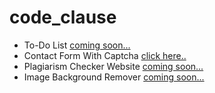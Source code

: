 # code_clause


* To-Do List [coming soon...](https://satyamrai0510.github.io/code_clause/)
* Contact Form With Captcha [click here..](https://satyamrai0510.github.io/code_clause/contact_form_with_captcha/)
* Plagiarism Checker Website [coming soon...](https://satyamrai0510.github.io/code_clause/)
* Image Background Remover [coming soon...](https://satyamrai0510.github.io/code_clause/)

